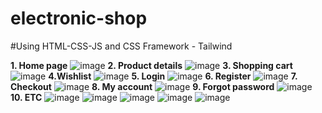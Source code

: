 # electronic-shop
#Using HTML-CSS-JS and CSS Framework - Tailwind

**1. Home page**
![image](https://github.com/HuynhNhu1510/Ecommerce-Template/assets/103118620/da9066be-e91d-46ea-941a-12f9c2319a8b)
**2. Product details**
![image](https://github.com/HuynhNhu1510/Ecommerce-Template/assets/103118620/6d4d602e-cd43-4b4c-af8e-7009f9fddbf6)
**3. Shopping cart**
![image](https://github.com/HuynhNhu1510/Ecommerce-Template/assets/103118620/18d31859-0bf5-4996-bbd5-a6528a0c2a36)
**4.Wishlist**
![image](https://github.com/HuynhNhu1510/Ecommerce-Template/assets/103118620/b962d40d-e0b3-4488-b192-427542751d39)
**5. Login**
![image](https://github.com/HuynhNhu1510/Ecommerce-Template/assets/103118620/74d225c1-1ba0-4e59-9ecc-4c2667c82a4b)
**6. Register**
![image](https://github.com/HuynhNhu1510/Ecommerce-Template/assets/103118620/b351080c-bb42-4d76-a05d-b5a846954766)
**7. Checkout**
![image](https://github.com/HuynhNhu1510/Ecommerce-Template/assets/103118620/0c124d58-fa8a-4490-81e2-d34fb7090be8)
**8. My account**
![image](https://github.com/HuynhNhu1510/Ecommerce-Template/assets/103118620/63602161-f5e3-4dc0-b93e-e3937843beb6)
**9. Forgot password**
![image](https://github.com/HuynhNhu1510/Ecommerce-Template/assets/103118620/96c07766-a02f-4960-8c97-efdf5f74e3eb)
**10. ETC**
![image](https://github.com/HuynhNhu1510/Ecommerce-Template/assets/103118620/22cd861f-c4bc-4852-93b4-9c142071456a)
![image](https://github.com/HuynhNhu1510/Ecommerce-Template/assets/103118620/25296109-6e70-4dcb-8ecd-fef476020c33)
![image](https://github.com/HuynhNhu1510/Ecommerce-Template/assets/103118620/827fb9bb-27ba-42d6-8d58-22cab6034d44)
![image](https://github.com/HuynhNhu1510/Ecommerce-Template/assets/103118620/1ac6a682-3a9d-4e74-9247-66ad372a4883)
![image](https://github.com/HuynhNhu1510/Ecommerce-Template/assets/103118620/fa3baa36-8fa6-4f32-8ebf-085fc7a91445)


